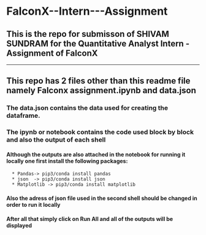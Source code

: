 # FalconX--Intern---Assignment
## This is the repo for submisson of SHIVAM SUNDRAM for the Quantitative Analyst Intern - Assignment of FalconX
----------------------------------------------------------------------------------------------------------------------------------------------
## This repo has 2 files other than this readme file namely Falconx assignment.ipynb and data.json

  ### The data.json contains the data used for creating the dataframe.
  
  ### The ipynb or notebook contains the code used block by block and also the output of each shell
   #### Although the outputs are also attached in the notebook for running it locally one first install the following packages:
      * Pandas-> pip3/conda install pandas
      * json  -> pip3/conda install json
      * Matplotlib -> pip3/conda install matplotlib
      
   #### Also the adress of json file used in the second shell should be changed in order to run it locally
   
   #### After all that simply click on Run All and all of the outputs will be displayed
  
  
      
